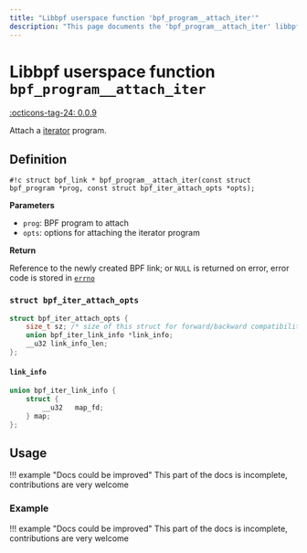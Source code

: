 ```yaml
---
title: "Libbpf userspace function 'bpf_program__attach_iter'"
description: "This page documents the 'bpf_program__attach_iter' libbpf userspace function, including its definition, usage, and examples."
---
```

# Libbpf userspace function `bpf_program__attach_iter`

<!-- [LIBBPF_TAG] -->
[:octicons-tag-24: 0.0.9](https://github.com/libbpf/libbpf/releases/tag/v0.0.9)
<!-- [/LIBBPF_TAG] -->

Attach a [iterator](../../../linux/program-type/BPF_PROG_TYPE_TRACING.md/#iterator) program.

## Definition

`#!c struct bpf_link * bpf_program__attach_iter(const struct bpf_program *prog, const struct bpf_iter_attach_opts *opts);`

**Parameters**

- `prog`: BPF program to attach
- `opts`: options for attaching the iterator program

**Return**

Reference to the newly created BPF link; or `NULL` is returned on error, error code is stored in [`errno`](https://man7.org/linux/man-pages/man3/errno.3.html)

### `struct bpf_iter_attach_opts`

```c
struct bpf_iter_attach_opts {
	size_t sz; /* size of this struct for forward/backward compatibility */
	union bpf_iter_link_info *link_info;
	__u32 link_info_len;
};
```

#### `link_info`

```c
union bpf_iter_link_info {
	struct {
		__u32	map_fd;
	} map;
};
```

## Usage

!!! example "Docs could be improved"
    This part of the docs is incomplete, contributions are very welcome

### Example

!!! example "Docs could be improved"
    This part of the docs is incomplete, contributions are very welcome
